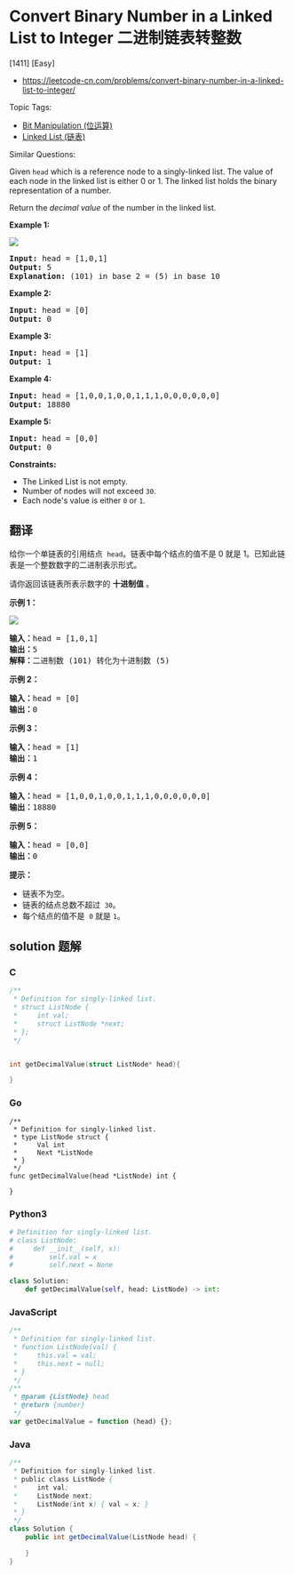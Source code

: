 # Convert Binary Number in a Linked List to Integer 二进制链表转整数

[1411] [Easy]

- https://leetcode-cn.com/problems/convert-binary-number-in-a-linked-list-to-integer/

Topic Tags:

- [Bit Manipulation (位运算)](https://leetcode-cn.com/tag/bit-manipulation/)
- [Linked List (链表)](https://leetcode-cn.com/tag/linked-list/)

Similar Questions:

Given `head` which is a reference node to a singly-linked list. The value of each node in the linked list is either 0 or 1. The linked list holds the binary representation of a number.

Return the _decimal value_ of the number in the linked list.

**Example 1:**

![](https://assets.leetcode.com/uploads/2019/12/05/graph-1.png)

<pre><strong>Input:</strong> head = [1,0,1]
<strong>Output:</strong> 5
<strong>Explanation:</strong> (101) in base 2 = (5) in base 10
</pre>

**Example 2:**

<pre><strong>Input:</strong> head = [0]
<strong>Output:</strong> 0
</pre>

**Example 3:**

<pre><strong>Input:</strong> head = [1]
<strong>Output:</strong> 1
</pre>

**Example 4:**

<pre><strong>Input:</strong> head = [1,0,0,1,0,0,1,1,1,0,0,0,0,0,0]
<strong>Output:</strong> 18880
</pre>

**Example 5:**

<pre><strong>Input:</strong> head = [0,0]
<strong>Output:</strong> 0
</pre>

**Constraints:**

- The Linked List is not empty.
- Number of nodes will not exceed `30`.
- Each node's value is either `0` or `1`.

## 翻译

给你一个单链表的引用结点  `head`。链表中每个结点的值不是 0 就是 1。已知此链表是一个整数数字的二进制表示形式。

请你返回该链表所表示数字的 **十进制值** 。

**示例 1：**

![](https://assets.leetcode-cn.com/aliyun-lc-upload/uploads/2019/12/15/graph-1.png)

<pre><strong>输入：</strong>head = [1,0,1]
<strong>输出：</strong>5
<strong>解释：</strong>二进制数 (101) 转化为十进制数 (5)
</pre>

**示例 2：**

<pre><strong>输入：</strong>head = [0]
<strong>输出：</strong>0
</pre>

**示例 3：**

<pre><strong>输入：</strong>head = [1]
<strong>输出：</strong>1
</pre>

**示例 4：**

<pre><strong>输入：</strong>head = [1,0,0,1,0,0,1,1,1,0,0,0,0,0,0]
<strong>输出：</strong>18880
</pre>

**示例 5：**

<pre><strong>输入：</strong>head = [0,0]
<strong>输出：</strong>0
</pre>

**提示：**

- 链表不为空。
- 链表的结点总数不超过  `30`。
- 每个结点的值不是  `0` 就是 `1`。

## solution 题解

### C

```c
/**
 * Definition for singly-linked list.
 * struct ListNode {
 *     int val;
 *     struct ListNode *next;
 * };
 */


int getDecimalValue(struct ListNode* head){

}


```

### Go

```golang
/**
 * Definition for singly-linked list.
 * type ListNode struct {
 *     Val int
 *     Next *ListNode
 * }
 */
func getDecimalValue(head *ListNode) int {

}
```

### Python3

```python
# Definition for singly-linked list.
# class ListNode:
#     def __init__(self, x):
#         self.val = x
#         self.next = None

class Solution:
    def getDecimalValue(self, head: ListNode) -> int:

```

### JavaScript

```javascript
/**
 * Definition for singly-linked list.
 * function ListNode(val) {
 *     this.val = val;
 *     this.next = null;
 * }
 */
/**
 * @param {ListNode} head
 * @return {number}
 */
var getDecimalValue = function (head) {};
```

### Java

```java
/**
 * Definition for singly-linked list.
 * public class ListNode {
 *     int val;
 *     ListNode next;
 *     ListNode(int x) { val = x; }
 * }
 */
class Solution {
    public int getDecimalValue(ListNode head) {

    }
}
```
